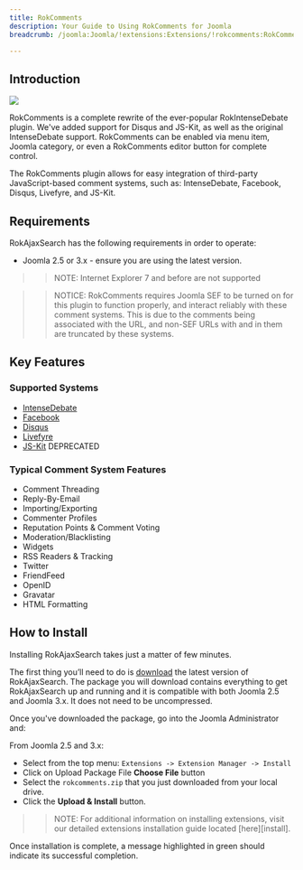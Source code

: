 ```yaml
---
title: RokComments
description: Your Guide to Using RokComments for Joomla
breadcrumb: /joomla:Joomla/!extensions:Extensions/!rokcomments:RokComments

---
```


Introduction
-----

![][featured]

RokComments is a complete rewrite of the ever-popular RokIntenseDebate plugin. We've added support for Disqus and JS-Kit, as well as the original IntenseDebate support. RokComments can be enabled via menu item, Joomla category, or even a RokComments editor button for complete control.

The RokComments plugin allows for easy integration of third-party JavaScript-based comment systems, such as: IntenseDebate, Facebook, Disqus, Livefyre, and JS-Kit.

Requirements
-----

RokAjaxSearch has the following requirements in order to operate:

* Joomla 2.5 or 3.x - ensure you are using the latest version.

>> NOTE: Internet Explorer 7 and before are not supported

>> NOTICE: RokComments requires Joomla SEF to be turned on for this plugin to function properly, and interact reliably with these comment systems. This is due to the comments being associated with the URL, and non-SEF URLs with and in them are truncated by these systems.

Key Features
-----

### Supported Systems

* [IntenseDebate][id]
* [Facebook][fb]
* [Disqus][dq]
* [Livefyre][lf]
* [JS-Kit][jk] DEPRECATED

### Typical Comment System Features

* Comment Threading
* Reply-By-Email
* Importing/Exporting
* Commenter Profiles
* Reputation Points & Comment Voting
* Moderation/Blacklisting
* Widgets
* RSS Readers & Tracking
* Twitter
* FriendFeed
* OpenID
* Gravatar
* HTML Formatting

How to Install
--------------

Installing RokAjaxSearch takes just a matter of few minutes.

The first thing you’ll need to do is [download][download] the latest version of RokAjaxSearch. The package you will download contains everything to get RokAjaxSearch up and running and it is compatible with both Joomla 2.5 and Joomla 3.x. It does not need to be uncompressed. 

Once you've downloaded the package, go into the Joomla Administrator and:

From Joomla 2.5 and 3.x:

* Select from the top menu: `Extensions -> Extension Manager -> Install`
* Click on Upload Package File **Choose File** button
* Select the `rokcomments.zip` that you just downloaded from your local drive.
* Click the **Upload & Install** button.

>> NOTE: For additional information on installing extensions, visit our detailed extensions installation guide located [here][install].

Once installation is complete, a message highlighted in green should indicate its successful completion.

[featured]: assets/rokcomments.jpg
[download]: http://www.rockettheme.com/extensions-downloads/free/1061-rokcomments
[id]: http://www.intensedebate.com
[fb]: http://developers.facebook.com
[dq]: http://www.disqus.com
[lf]: http://www.livefyre.com
[jk]: http://js-kit.com/comments/